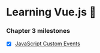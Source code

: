 # Learning Vue.js :tada:

### Chapter 3 milestones

- [x] [JavaScript Custom Events](customEvent.js)

